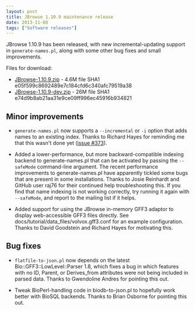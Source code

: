 ```yaml
---
layout: post
title: JBrowse 1.10.9 maintenance release
date: 2013-11-08
tags: ["Software releases"]
---
```


JBrowse 1.10.9 has been released, with new incremental-updating support in `generate-names.pl`, along with some other bug fixes and small improvements.

Files for download:

-   [JBrowse-1.10.9.zip](https://jbrowse.org/releases/JBrowse-1.10.9.zip) - 4.6M
    file SHA1 e05f599c8692489e7c184cfd6c340afc79519a38
-   [JBrowse-1.10.9-dev.zip](https://jbrowse.org/releases/JBrowse-1.10.9-dev.zip) - 26M
    file SHA1 e74d9b8ab21aa31e9ce09ff996ec45916b934821

## Minor improvements

-   `generate-names.pl` now supports a `--incremental` or `-i` option
    that adds names to an existing index. Thanks to Richard Hayes for
    reminding me that this wasn't done yet ([issue #373](https://github.com/gmod/jbrowse/issues/373)).

-   Added a lower-performance, but more backward-compatible indexing
    backend to generate-names.pl that can be activated by passing the
    `--safeMode` command-line argument. The recent performance
    improvements to generate-names.pl have apparently tickled some bugs
    that are present in some installations. Thanks to Josie Reinhardt
    and GitHub user raj76 for their continued help troubleshooting
    this. If you find that name indexing is not working correctly, try
    running it again with `--safeMode`, and report to the mailing list
    if it helps.

-   Added support for using the JBrowse in-memory GFF3 adaptor to
    display web-accessible GFF3 files directly. See
    docs/tutorial/data_files/volvox.gff3.conf for an example
    configuration. Thanks to David Goodstein and Richard Hayes for
    motivating this.

## Bug fixes

-   `flatfile-to-json.pl` now depends on the latest
    Bio::GFF3::LowLevel::Parser 1.8, which fixes a bug in which
    features with no ID, Parent, or Derives_from attributes were not
    being included in parsed data. Thanks to Gwendoline Andres for
    pointing this out.

-   Tweak BioPerl-handling code in biodb-to-json.pl to hopefully work
    better with BioSQL backends. Thanks to Brian Osborne for pointing
    this out.

